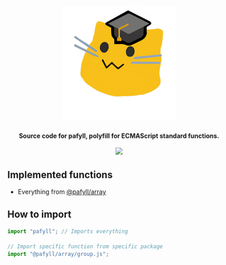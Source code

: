 <h1 align="center">
  <br>
  <img src="https://github.com/xHyroM/website/blob/main/src/assets/logo.png?raw=true" alt="Hyro" width="256">
  <br>
</h1>

<h4 align="center">Source code for pafyll, polyfill for ECMAScript standard functions.</h4>

<p align="center">
    <a href="https://discord.gg/kFPKmEKeMS/" alt="Discord">
        <img src="https://img.shields.io/discord/1046534628577640528?label=discord&style=for-the-badge&color=2fbfc4"/>
    </a>
</p>

## Implemented functions

-   Everything from [@pafyll/array](../array/README.md)

## How to import

```js
import "pafyll"; // Imports everything

// Import specific function from specific package
import "@pafyll/array/group.js";
```
